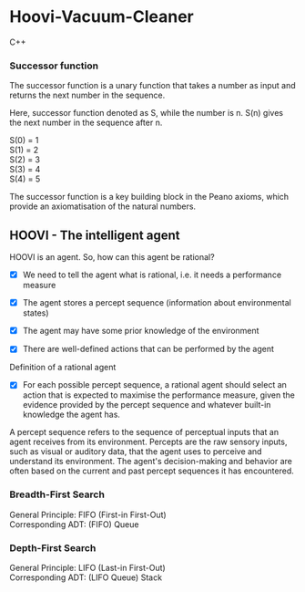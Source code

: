 # Hoovi-Vacuum-Cleaner
C++
### Successor function
The successor function is a unary function that takes a number as input and returns the next number in the sequence.

Here, successor function denoted as S, while the number is n. S(n) gives the next number in the sequence after n.

S(0) = 1 <br />
S(1) = 2 <br />
S(2) = 3 <br />
S(3) = 4 <br />
S(4) = 5

The successor function is a key building block in the Peano axioms, which provide an axiomatisation of the natural numbers. 
## HOOVI - The intelligent agent
HOOVI is an agent. So, how can this agent be rational?

- [x] We need to tell the agent what is rational, i.e. it needs a performance measure

- [x] The agent stores a percept sequence (information about environmental states)

- [x] The agent may have some prior knowledge of the environment

- [x] There are well-defined actions that can be performed by the agent

Definition of a rational agent

- [x] For each possible percept sequence, a rational agent should select an action that is expected to maximise the performance measure, given the evidence provided by the percept sequence and whatever built-in knowledge the agent has.

A percept sequence refers to the sequence of perceptual inputs that an agent receives from its environment. Percepts are the raw sensory inputs, such as visual or auditory data, that the agent uses to perceive and understand its environment. The agent's decision-making and behavior are often based on the current and past percept sequences it has encountered.

### Breadth-First Search
General Principle: FIFO (First-in First-Out) <br />
Corresponding ADT: (FIFO) Queue

### Depth-First Search
General Principle: LIFO (Last-in First-Out) <br />
Corresponding ADT: (LIFO Queue) Stack
